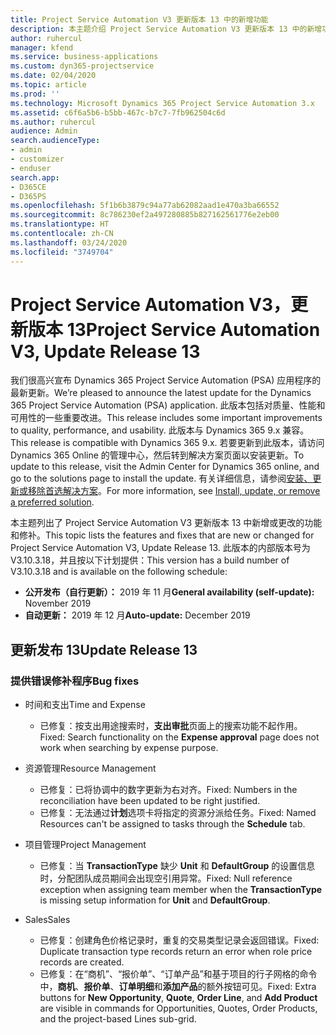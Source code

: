 ```yaml
---
title: Project Service Automation V3 更新版本 13 中的新增功能
description: 本主题介绍 Project Service Automation V3 更新版本 13 中的新增功能。
author: ruhercul
manager: kfend
ms.service: business-applications
ms.custom: dyn365-projectservice
ms.date: 02/04/2020
ms.topic: article
ms.prod: ''
ms.technology: Microsoft Dynamics 365 Project Service Automation 3.x
ms.assetid: c6f6a5b6-b5bb-467c-b7c7-7fb962504c6d
ms.author: ruhercul
audience: Admin
search.audienceType:
- admin
- customizer
- enduser
search.app:
- D365CE
- D365PS
ms.openlocfilehash: 5f1b6b3879c94a77ab62082aad1e470a3ba66552
ms.sourcegitcommit: 8c786230ef2a497280885b827162561776e2eb00
ms.translationtype: HT
ms.contentlocale: zh-CN
ms.lasthandoff: 03/24/2020
ms.locfileid: "3749704"
---
```

# <a name="project-service-automation-v3-update-release-13"></a><span data-ttu-id="d3e17-103">Project Service Automation V3，更新版本 13</span><span class="sxs-lookup"><span data-stu-id="d3e17-103">Project Service Automation V3, Update Release 13</span></span>
<span data-ttu-id="d3e17-104">我们很高兴宣布 Dynamics 365 Project Service Automation (PSA) 应用程序的最新更新。</span><span class="sxs-lookup"><span data-stu-id="d3e17-104">We’re pleased to announce the latest update for the Dynamics 365 Project Service Automation (PSA) application.</span></span> <span data-ttu-id="d3e17-105">此版本包括对质量、性能和可用性的一些重要改进。</span><span class="sxs-lookup"><span data-stu-id="d3e17-105">This release includes some important improvements to quality, performance, and usability.</span></span> <span data-ttu-id="d3e17-106">此版本与 Dynamics 365 9.x 兼容。</span><span class="sxs-lookup"><span data-stu-id="d3e17-106">This release is compatible with Dynamics 365 9.x.</span></span> <span data-ttu-id="d3e17-107">若要更新到此版本，请访问 Dynamics 365 Online 的管理中心，然后转到解决方案页面以安装更新。</span><span class="sxs-lookup"><span data-stu-id="d3e17-107">To update to this release, visit the Admin Center for Dynamics 365 online, and go to the solutions page to install the update.</span></span> <span data-ttu-id="d3e17-108">有关详细信息，请参阅[安装、更新或移除首选解决方案](https://docs.microsoft.com/power-platform/admin/install-remove-preferred-solution)。</span><span class="sxs-lookup"><span data-stu-id="d3e17-108">For more information, see [Install, update, or remove a preferred solution](https://docs.microsoft.com/power-platform/admin/install-remove-preferred-solution).</span></span>

<span data-ttu-id="d3e17-109">本主题列出了 Project Service Automation V3 更新版本 13 中新增或更改的功能和修补。</span><span class="sxs-lookup"><span data-stu-id="d3e17-109">This topic lists the features and fixes that are new or changed for Project Service Automation V3, Update Release 13.</span></span> <span data-ttu-id="d3e17-110">此版本的内部版本号为 V3.10.3.18，并且按以下计划提供：</span><span class="sxs-lookup"><span data-stu-id="d3e17-110">This version has a build number of V3.10.3.18 and is available on the following schedule:</span></span>

- <span data-ttu-id="d3e17-111">**公开发布（自行更新）：** 2019 年 11 月</span><span class="sxs-lookup"><span data-stu-id="d3e17-111">**General availability (self-update):** November 2019</span></span>
- <span data-ttu-id="d3e17-112">**自动更新：** 2019 年 12 月</span><span class="sxs-lookup"><span data-stu-id="d3e17-112">**Auto-update:** December 2019</span></span>


## <a name="update-release-13"></a><span data-ttu-id="d3e17-113">更新发布 13</span><span class="sxs-lookup"><span data-stu-id="d3e17-113">Update Release 13</span></span> 

### <a name="bug-fixes"></a><span data-ttu-id="d3e17-114">提供错误修补程序</span><span class="sxs-lookup"><span data-stu-id="d3e17-114">Bug fixes</span></span>

- <span data-ttu-id="d3e17-115">时间和支出</span><span class="sxs-lookup"><span data-stu-id="d3e17-115">Time and Expense</span></span>

     - <span data-ttu-id="d3e17-116">已修复：按支出用途搜索时，**支出审批**页面上的搜索功能不起作用。</span><span class="sxs-lookup"><span data-stu-id="d3e17-116">Fixed: Search functionality on the **Expense approval** page does not work when searching by expense purpose.</span></span>

- <span data-ttu-id="d3e17-117">资源管理</span><span class="sxs-lookup"><span data-stu-id="d3e17-117">Resource Management</span></span>

     - <span data-ttu-id="d3e17-118">已修复：已将协调中的数字更新为右对齐。</span><span class="sxs-lookup"><span data-stu-id="d3e17-118">Fixed: Numbers in the reconciliation have been updated to be right justified.</span></span>
     - <span data-ttu-id="d3e17-119">已修复：无法通过**计划**选项卡将指定的资源分派给任务。</span><span class="sxs-lookup"><span data-stu-id="d3e17-119">Fixed: Named Resources can't be assigned to tasks through the **Schedule** tab.</span></span>

- <span data-ttu-id="d3e17-120">项目管理</span><span class="sxs-lookup"><span data-stu-id="d3e17-120">Project Management</span></span>

     - <span data-ttu-id="d3e17-121">已修复：当 **TransactionType** 缺少 **Unit** 和 **DefaultGroup** 的设置信息时，分配团队成员期间会出现空引用异常。</span><span class="sxs-lookup"><span data-stu-id="d3e17-121">Fixed: Null reference exception when assigning team member when the **TransactionType** is missing setup information for **Unit** and **DefaultGroup**.</span></span>

- <span data-ttu-id="d3e17-122">Sales</span><span class="sxs-lookup"><span data-stu-id="d3e17-122">Sales</span></span>

     - <span data-ttu-id="d3e17-123">已修复：创建角色价格记录时，重复的交易类型记录会返回错误。</span><span class="sxs-lookup"><span data-stu-id="d3e17-123">Fixed: Duplicate transaction type records return an error when role price records are created.</span></span>
     - <span data-ttu-id="d3e17-124">已修复：在“商机”、“报价单”、“订单产品”和基于项目的行子网格的命令中，**商机**、**报价单**、**订单明细**和**添加产品**的额外按钮可见。</span><span class="sxs-lookup"><span data-stu-id="d3e17-124">Fixed: Extra buttons for **New Opportunity**, **Quote**, **Order Line**, and **Add Product** are visible in commands for Opportunities, Quotes, Order Products, and the project-based Lines sub-grid.</span></span>



